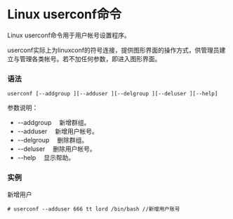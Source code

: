 # Linux userconf命令

Linux userconf命令用于用户帐号设置程序。

userconf实际上为linuxconf的符号连接，提供图形界面的操作方式，供管理员建立与管理各类帐号。若不加任何参数，即进入图形界面。

### 语法

    userconf [--addgroup ][--adduser ][--delgroup ][--deluser ][--help]

参数说明：

- --addgroup 　新增群组。
- --adduser 　新增用户帐号。
- --delgroup 　删除群组。
- --deluser 　删除用户帐号。
- --help 　显示帮助。

### 实例

新增用户

    # userconf --adduser 666 tt lord /bin/bash //新增用户账号